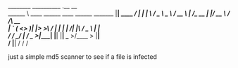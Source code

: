 
________                          __________         .__                   __   
\______ \    ____  ______    ____ \______   \_______ |__|  ____    _______/  |_ 
 |    |  \  /  _ \ \____ \ _/ __ \ |     ___/\_  __ \|  |_/ __ \  /  ___/\   __\
 |    `   \(  <_> )|  |_> >\  ___/ |    |     |  | \/|  |\  ___/  \___ \  |  |  
/_______  / \____/ |   __/  \___  >|____|     |__|   |__| \___  >/____  > |__|  
        \/         |__|         \/                            \/      \/        

just a simple md5 scanner to see if a file is infected
